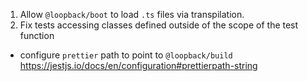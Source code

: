 1. Allow `@loopback/boot` to load `.ts` files via transpilation.
2. Fix tests accessing classes defined outside of the scope of the test function

- configure `prettier` path to point to `@loopback/build`
  https://jestjs.io/docs/en/configuration#prettierpath-string

